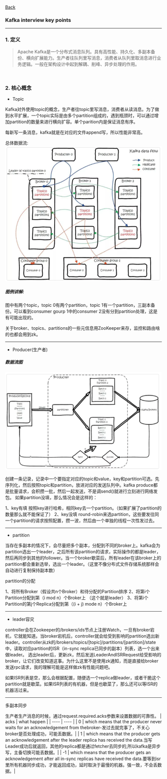 [Back](../../README.md)

### Kafka interview key points

<hr>

### 1. 定义
>Apache Kafka是一个分布式消息队列。具有高性能、持久化、多副本备份、横向扩展能力。生产者往队列里写消息，消费者从队列里取消息进行业务逻辑。一般在架构设计中起到解耦、削峰、异步处理的作用。

&nbsp;

### 2. 核心概念


- Topic

Kafka对外使用topic的概念，生产者往topic里写消息，消费者从读消息。为了做到水平扩展，一个topic实际是由多个partition组成的，遇到瓶颈时，可以通过增加partition的数量来进行横向扩容。单个parition内是保证消息有序。

每新写一条消息，kafka就是在对应的文件append写，所以性能非常高。

总体数据流:
![kafka data flow](kafka_data_flow.png)


##### 图例讲解:
图中有两个topic，topic 0有两个partition，topic 1有一个partition，三副本备份。可以看到consumer gourp 1中的consumer 2没有分到partition处理，这是有可能出现的。

关于broker、topics、partitions的一些元信息用ZooKeeper来存，监控和路由啥的也都会用到zk。

<hr>

- Producer(生产者)

##### 数据流图

![producer data flow](producer_data_flow.png)

创建一条记录，记录中一个要指定对应的topic和value，key和partition可选。先序列化，然后按照topic和partition，放进对应的发送队列中。kafka produce都是批量请求，会积攒一批，然后一起发送，不是调send()就进行立刻进行网络发包。
如果partition没填，那么情况会是这样的：

1、key有填
按照key进行哈希，相同key去一个partition。（如果扩展了partition的数量那么就不能保证了）
2、key没填
round-robin来选partition，这些要发往同一个partition的请求按照配置，攒一波，然后由一个单独的线程一次性发过去。

<hr>

- partition

当存在多副本的情况下，会尽量把多个副本，分配到不同的broker上。kafka会为partition选出一个leader，之后所有该partition的请求，实际操作的都是leader，然后再同步到其他的follower。当一个broker歇菜后，所有leader在该broker上的partition都会重新选举，选出一个leader。（这里不像分布式文件存储系统那样会自动进行复制保持副本数）

partition的分配

1、将所有Broker（假设共n个Broker）和待分配的Partition排序
2、将第i个Partition分配到第（i mod n）个Broker上 （这个就是leader）
3、将第i个Partition的第j个Replica分配到第（(i + j) mode n）个Broker上

<hr>

- leader容灾

controller会在Zookeeper的/brokers/ids节点上注册Watch，一旦有broker宕机，它就能知道。当broker宕机后，controller就会给受到影响的partition选出新leader。controller从zk的/brokers/topics/[topic]/partitions/[partition]/state中，读取对应partition的ISR（in-sync replica已同步的副本）列表，选一个出来做leader。
选出leader后，更新zk，然后发送LeaderAndISRRequest给受影响的broker，让它们改变知道这事。为什么这里不是使用zk通知，而是直接给broker发送rpc请求，我的理解可能是这样做zk有性能问题吧。

如果ISR列表是空，那么会根据配置，随便选一个replica做leader，或者干脆这个partition就是歇菜。如果ISR列表的有机器，但是也歇菜了，那么还可以等ISR的机器活过来。

<hr>

多副本同步

生产者生产消息的时候，通过request.required.acks参数来设置数据的可靠性。
| acks | what happen |
| ---- | ---- |
| 0 | which means that the producer never waits for an acknowledgement from thebroker-发过去就完事了，不关心broker是否处理成功，可能丢数据。|
| 1 | which means that the producer gets an acknowledgement after the leader replica has received the data.当写Leader成功后就返回，其他的replica都是通过fetcher去同步的,所以kafka是异步写，主备切换可能丢数据。|
| -1 | which means that the producer gets an acknowledgement after all in-sync replicas have received the data.要等到isr里所有机器同步成功，才能返回成功，延时取決于最慢的机器。强一致，不会丢数据。|
